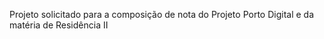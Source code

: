 Projeto solicitado para a composição de nota do Projeto Porto Digital e da matéria de Residência II
